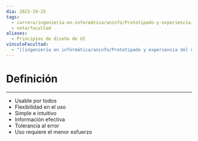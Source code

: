 ```yaml
---
dia: 2023-10-25
tags:
  - carrera/ingeniería-en-informática/aninfo/Prototipado-y-experiencia-del-usuario
  - nota/facultad
aliases:
  - Principios de diseño de UI
vinculoFacultad:
  - "[[ingeniería en informática/aninfo/Prototipado y experiencia del usuario/Resumen.md]]"
---
```

# Definición
---
* Usable por todos
* Flexibilidad en el uso
* Simple e intuitivo
* Información efectiva
* Tolerancia al error
* Uso requiere el menor esfuerzo